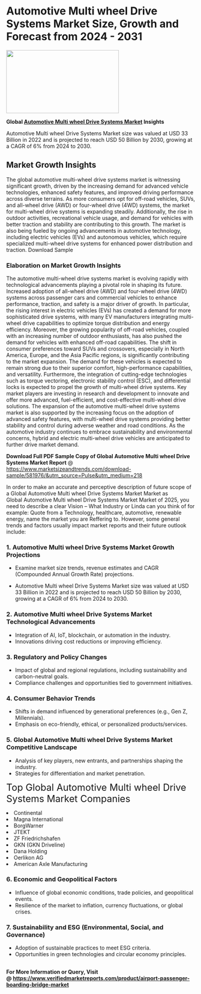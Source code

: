 <H1>Automotive Multi wheel Drive Systems Market Size, Growth and Forecast from 2024 - 2031</H1><img class="aligncenter size-medium wp-image-584254" src="https://thirdeyenews.in/wp-content/uploads/2024/09/Global-Market-Research-300x168.jpeg" alt="" width="300" height="168" /><p><strong>Global&nbsp;<a href="https://www.marketsizeandtrends.com/download-sample/581976/&amp;utm_source=Pulse&amp;utm_medium=218">Automotive Multi wheel Drive Systems Market</a> Insights</strong></p><p>Automotive Multi wheel Drive Systems Market size was valued at USD 33 Billion in 2022 and is projected to reach USD 50 Billion by 2030, growing at a CAGR of 6% from 2024 to 2030.</p><p><h2>Market Growth Insights</h2> <p>The global automotive multi-wheel drive systems market is witnessing significant growth, driven by the increasing demand for advanced vehicle technologies, enhanced safety features, and improved driving performance across diverse terrains. As more consumers opt for off-road vehicles, SUVs, and all-wheel drive (AWD) or four-wheel drive (4WD) systems, the market for multi-wheel drive systems is expanding steadily. Additionally, the rise in outdoor activities, recreational vehicle usage, and demand for vehicles with better traction and stability are contributing to this growth. The market is also being fueled by ongoing advancements in automotive technology, including electric vehicles (EVs) and autonomous vehicles, which require specialized multi-wheel drive systems for enhanced power distribution and traction. Download Sample</p> <h3>Elaboration on Market Growth Insights</h3> <p>The automotive multi-wheel drive systems market is evolving rapidly with technological advancements playing a pivotal role in shaping its future. Increased adoption of all-wheel drive (AWD) and four-wheel drive (4WD) systems across passenger cars and commercial vehicles to enhance performance, traction, and safety is a major driver of growth. In particular, the rising interest in electric vehicles (EVs) has created a demand for more sophisticated drive systems, with many EV manufacturers integrating multi-wheel drive capabilities to optimize torque distribution and energy efficiency. Moreover, the growing popularity of off-road vehicles, coupled with an increasing number of outdoor enthusiasts, has also pushed the demand for vehicles with enhanced off-road capabilities. The shift in consumer preferences toward SUVs and crossovers, especially in North America, Europe, and the Asia Pacific regions, is significantly contributing to the market expansion. The demand for these vehicles is expected to remain strong due to their superior comfort, high-performance capabilities, and versatility. Furthermore, the integration of cutting-edge technologies such as torque vectoring, electronic stability control (ESC), and differential locks is expected to propel the growth of multi-wheel drive systems. Key market players are investing in research and development to innovate and offer more advanced, fuel-efficient, and cost-effective multi-wheel drive solutions. The expansion of the automotive multi-wheel drive systems market is also supported by the increasing focus on the adoption of advanced safety features, with multi-wheel drive systems providing better stability and control during adverse weather and road conditions. As the automotive industry continues to embrace sustainability and environmental concerns, hybrid and electric multi-wheel drive vehicles are anticipated to further drive market demand. </p><p><span class=""><strong>Download Full PDF Sample Copy of Global Automotive Multi wheel Drive Systems Market Report</strong> @ <a href="https://www.marketsizeandtrends.com/download-sample/581976/&amp;utm_source=Pulse&amp;utm_medium=218" target="_blank">https://www.marketsizeandtrends.com/download-sample/581976/&amp;utm_source=Pulse&amp;utm_medium=218</a></span></p><p>In order to make an accurate and perceptive description of future scope of a Global&nbsp;Automotive Multi wheel Drive Systems Market Market as Global&nbsp;Automotive Multi wheel Drive Systems Market Market of 2025, you need to describe a clear Vision &ndash; What Industry or Linda can you think of for example: Quote from a Technology, healthcare, automotive, renewable energy, name the market you are Reffering to. However, some general trends and factors usually impact market reports and their future outlook include:</p><h3>1.&nbsp;<strong>Automotive Multi wheel Drive Systems Market Growth Projections</strong></h3><ul><li>Examine market size trends, revenue estimates and CAGR (Compounded Annual Growth Rate) projections.</li><li><p>Automotive Multi wheel Drive Systems Market size was valued at USD 33 Billion in 2022 and is projected to reach USD 50 Billion by 2030, growing at a CAGR of 6% from 2024 to 2030.</p></li></ul><h3>2.&nbsp;<strong>Automotive Multi wheel Drive Systems Market Technological Advancements</strong></h3><ul><li>Integration of AI, IoT, blockchain, or automation in the industry.</li><li>Innovations driving cost reductions or improving efficiency.</li></ul><h3>3.&nbsp;<strong>Regulatory and Policy Changes</strong></h3><ul><li>Impact of global and regional regulations, including sustainability and carbon-neutral goals.</li><li>Compliance challenges and opportunities tied to government initiatives.</li></ul><h3>4.&nbsp;<strong>Consumer Behavior Trends</strong></h3><ul><li>Shifts in demand influenced by generational preferences (e.g., Gen Z, Millennials).</li><li>Emphasis on eco-friendly, ethical, or personalized products/services.</li></ul><h3>5.&nbsp;<strong>Global Automotive Multi wheel Drive Systems Market Competitive Landscape</strong></h3><ul><li>Analysis of key players, new entrants, and partnerships shaping the industry.</li><li>Strategies for differentiation and market penetration.</li></ul><p data-pm-slice="1 1 []"><span style="color: inherit; font-family: inherit; font-size: 25px;">Top Global Automotive Multi wheel Drive Systems Market Companies</span></p><div class="" data-test-id=""><p><li>Continental</li><li> Magna International</li><li> BorgWarner</li><li> JTEKT</li><li> ZF Friedrichshafen</li><li> GKN (GKN Driveline)</li><li> Dana Holding</li><li> Oerlikon AG</li><li> American Axle Manufacturing</li></p></div><h3>6.&nbsp;<strong>Economic and Geopolitical Factors</strong></h3><ul><li>Influence of global economic conditions, trade policies, and geopolitical events.</li><li>Resilience of the market to inflation, currency fluctuations, or global crises.</li></ul><h3>7.&nbsp;<strong>Sustainability and ESG (Environmental, Social, and Governance)</strong></h3><ul><li>Adoption of sustainable practices to meet ESG criteria.</li><li>Opportunities in green technologies and circular economy principles.</li></ul><h2><strong style="font-size: 14px;">For More Information or Query, Visit @&nbsp;</strong><a style="background-color: #ffffff; font-size: 14px;" href="https://www.marketsizeandtrends.com/report/automotive-multi-wheel-drive-systems-market/" target="_blank">https://www.verifiedmarketreports.com/product/airport-passenger-boarding-bridge-market</a></h2>
